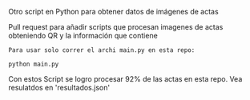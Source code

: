 Otro script en Python para obtener datos de imágenes de actas

Pull request para añadir scripts que procesan imagenes de actas obteniendo QR y la información que contiene

    Para usar solo correr el archi main.py en esta repo:

    python main.py

Con estos Script se logro procesar 92% de las actas en esta repo. Vea resulatdos en 'resultados.json'